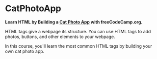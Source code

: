 # CatPhotoApp

<strong>Learn HTML by Building a <a href="https://teoptl.github.io/CatPhotoApp">Cat Photo App</a> with freeCodeCamp.org</a>.</strong>

HTML tags give a webpage its structure. You can use HTML tags to add photos, buttons, and other elements to your webpage.

In this course, you'll learn the most common HTML tags by building your own cat photo app.
